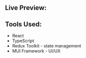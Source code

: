 ## Live Preview:

## Tools Used:

- React
- TypeScript
- Redux Toolkit - state management
- MUI Framework - UI/UX
